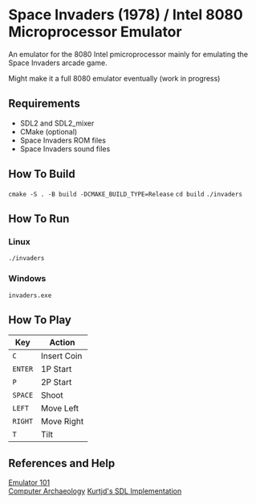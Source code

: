 # Space Invaders (1978) / Intel 8080 Microprocessor Emulator     

An emulator for the 8080 Intel pmicroprocessor mainly for emulating the Space Invaders arcade game.

Might make it a full 8080 emulator eventually (work in progress)

## Requirements
* SDL2 and SDL2_mixer
* CMake (optional)
* Space Invaders ROM files 
* Space Invaders sound files


## How To Build
`cmake -S . -B build -DCMAKE_BUILD_TYPE=Release`
`cd build`
`./invaders`


## How To Run
### Linux
`./invaders`

### Windows
`invaders.exe`


## How To Play
|Key|Action|
|---|------|
|`C`|Insert Coin|
|`ENTER`|1P Start|
|`P`|2P Start|
|`SPACE`|Shoot|
|`LEFT`|Move Left|
|`RIGHT`|Move Right|
|`T`|Tilt|

## References and Help
[Emulator 101](http://www.emulator101.com/welcome.html)  
[Computer Archaeology](https://www.computerarcheology.com/Arcade/SpaceInvaders/)
[Kurtjd's SDL Implementation](https://github.com/kurtjd/space-invaders-emulator)